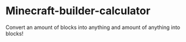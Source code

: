 # Minecraft-builder-calculator
Convert an amount of blocks into anything and amount of anything into blocks!
